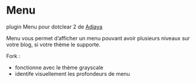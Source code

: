 # Menu
plugin Menu pour dotclear 2 de [Adjaya](http://aiguebrun.adjaya.info/post/20090202/Telegarger-le-Plugin-Menu-pour-Dotclear2-Download)

Menu vous permet d’afficher un menu pouvant avoir plusieurs niveaux sur votre blog, si votre thème le supporte.

Fork :
- fonctionne avec le thème grayscale
- identife visuellement les profondeurs de menu
